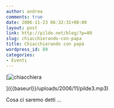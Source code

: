 ```yaml
---
author: andrea
comments: true
date: 2006-11-23 06:32:31+00:00
layout: post
link: http://pilde.net/blog/?p=89
slug: chiacchierando-con-papa
title: Chiacchierando con papà
wordpress_id: 89
categories:
- Eventi
---
```


[![chiacchiera]({{baseurl}}/uploads/2006/11/click-2-listen-off.gif)


]({{baseurl}}/uploads/2006/11/pilde3.mp3)




Cosa ci saremo detti ...
